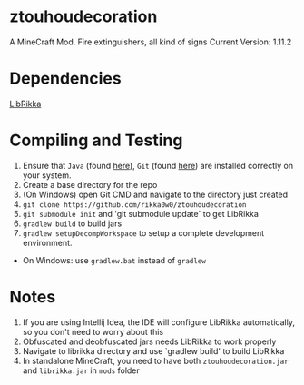 # ztouhoudecoration
A MineCraft Mod. Fire extinguishers, all kind of signs
Current Version: 1.11.2

# Dependencies
[LibRikka](https://github.com/rikka0w0/librikka)

# Compiling and Testing
1. Ensure that `Java` (found [here](http://www.oracle.com/technetwork/java/javase/downloads/jdk8-downloads-2133151.html)), `Git` (found [here](http://git-scm.com/)) are installed correctly on your system.
1. Create a base directory for the repo
1. (On Windows) open Git CMD and navigate to the directory just created
1. `git clone https://github.com/rikka0w0/ztouhoudecoration`
1. `git submodule init` and 'git submodule update` to get LibRikka
1. `gradlew build` to build jars
1. `gradlew setupDecompWorkspace` to setup a complete development environment.
* On Windows: use `gradlew.bat` instead of `gradlew`

# Notes
1. If you are using Intellij Idea, the IDE will configure LibRikka automatically, so you don't need to worry about this
2. Obfuscated and deobfuscated jars needs LibRikka to work properly
3. Navigate to librikka directory and use `gradlew build' to build LibRikka
4. In standalone MineCraft, you need to have both `ztouhoudecoration.jar` and `librikka.jar` in `mods` folder
